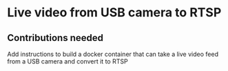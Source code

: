 # Live video from USB camera to RTSP

## Contributions needed
Add instructions to build a docker container that can take a live video feed from a USB camera and convert it to RTSP

